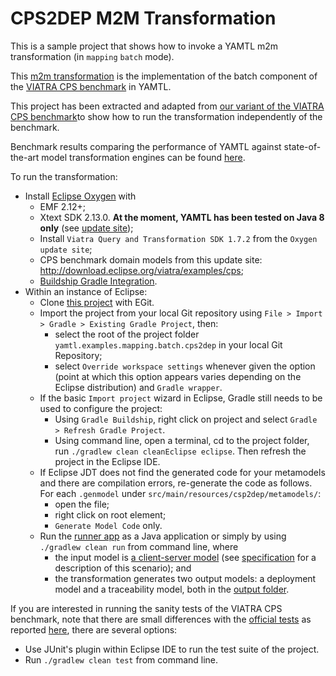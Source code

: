 # CPS2DEP M2M Transformation

This is a sample project that shows how to invoke a YAMTL m2m transformation (in `mapping` `batch` mode).

This [m2m transformation](./src/main/java/cps2dep/Cps2DepYAMTL.xtend) is the implementation of the batch component of the [VIATRA CPS benchmark](https://github.com/viatra/viatra-cps-benchmark) in YAMTL. 

This project has been extracted and adapted from [our variant of the VIATRA CPS benchmark](https://github.com/yamtl/viatra-cps-batch-benchmark/tree/master/m2m.batch.cps2dep.yamtl)to show how to run the transformation independently of the benchmark.

Benchmark results comparing the performance of YAMTL against state-of-the-art model transformation engines can be found [here](https://github.com/yamtl/viatra-cps-batch-benchmark).

To run the transformation:
* Install [Eclipse Oxygen](https://www.eclipse.org/downloads/packages/eclipse-modeling-tools/oxygen3a) with 
  * EMF 2.12+;
  * Xtext SDK 2.13.0. **At the moment, YAMTL has been tested on Java 8 only** (see [update site](http://download.eclipse.org/modeling/tmf/xtext/updates/composite/releases/));
  * Install `Viatra Query and Transformation SDK 1.7.2` from the `Oxygen update site`;
  * CPS benchmark domain models from this update site: http://download.eclipse.org/viatra/examples/cps;
  * [Buildship Gradle Integration](https://marketplace.eclipse.org/content/buildship-gradle-integration).
* Within an instance of Eclipse:
  * Clone [this project](https://github.com/yamtl/examples) with EGit.
  * Import the project from your local Git repository using `File > Import > Gradle > Existing Gradle Project`, then:
    * select the root of the project folder `yamtl.examples.mapping.batch.cps2dep` in your local Git Repository;
    * select `Override workspace settings` whenever given the option (point at which this option appears varies depending on the Eclipse distribution) and `Gradle wrapper`.
  * If the basic `Import project` wizard in Eclipse, Gradle still needs to be used to configure the project:
    * Using `Gradle Buildship`, right click on project and select `Gradle > Refresh Gradle Project`.
    * Using command line, open a terminal, cd to the project folder, run `./gradlew clean cleanEclipse eclipse`. Then refresh the project in the Eclipse IDE.
  * If Eclipse JDT does not find the generated code for your metamodels and there are compilation errors, re-generate the code as follows. For each `.genmodel` under `src/main/resources/csp2dep/metamodels/`:
    * open the file;
    * right click on root element;
    * `Generate Model Code` only.
  * Run the [runner app](src/main/java/cps2dep/Runner.xtend) as a Java application or simply by using `./gradlew clean run` from command line, where
    * the input model is [a client-server model](src/main/resources/cps2dep/output/) (see [specification](https://github.com/viatra/viatra-cps-benchmark/wiki/Benchmark-specification) for a description of this scenario); and
    * the transformation generates two output models: a deployment model and a traceability model, both in the [output folder](src/main/resources/cps2dep/output/). 

If you are interested in running the sanity tests of the VIATRA CPS benchmark, note that there are small differences with the [official tests](https://github.com/viatra/viatra-docs/blob/master/cps/CPS-to-Deployment-Unit-Tests.adoc) as reported [here](https://github.com/yamtl/viatra-cps-batch-benchmark/tree/master/m2m.batch.cps2dep.yamtl#benchmark-sanity-checks), there are several options:
  * Use JUnit's plugin within Eclipse IDE to run the test suite of the project.
  * Run `./gradlew clean test` from command line.